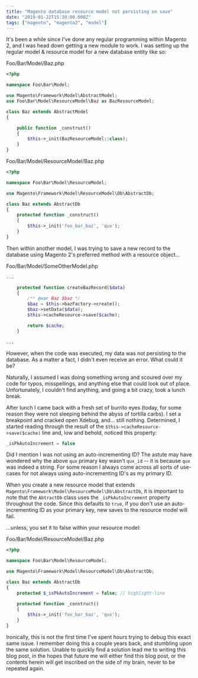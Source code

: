 ```yaml
---
title: "Magento database resource model not persisting on save"
date: "2019-01-22T15:30:00.000Z"
tags: ["magento", "magento2", "model"]
---
```


It's been a while since I've done any regular programming within Magento 2, and I was head down getting a new module to work. I was setting up the regular model & resource model for a new database entity like so:

<div class="gatsby-code-title">Foo/Bar/Model/Baz.php</div>

```php
<?php

namespace Foo\Bar\Model;

use Magento\Framework\Model\AbstractModel;
use Foo\Bar\Model\ResourceModel\Baz as BazResourceModel;

class Baz extends AbstractModel
{

    public function _construct()
    {
        $this->_init(BazResourceModel::class);
    }
}
```

<div class="gatsby-code-title">Foo/Bar/Model/ResourceModel/Baz.php</div>

```php
<?php

namespace Foo\Bar\Model\ResourceModel;

use Magento\Framework\Model\ResourceModel\Db\AbstractDb;

class Baz extends AbstractDb
{
    protected function _construct()
    {
        $this->_init('foo_bar_baz', 'qux');
    }
}
```

Then within another model, I was trying to save a new record to the database using Magento 2's preferred method with a resource object...

<div class="gatsby-code-title">Foo/Bar/Model/SomeOtherModel.php</div>

```php
...

    protected function createBazRecord($data)
    {
        /** @var Baz $baz */
        $baz = $this->bazFactory->create();
        $baz->setData($data);
        $this->cacheResource->save($cache);

        return $cache;
    }

...
```

However, when the code was executed, my data was not persisting to the database. As a matter a fact, I didn't even receive an error. What could it be?

Naturally, I assumed I was doing something wrong and scoured over my code for typos, misspellings, and anything else that could look out of place. Unfortunately, I couldn't find anything, and going a bit crazy, took a lunch break.

After lunch I came back with a fresh set of burrito eyes (today, for some reason they were not sleeping behind the abyss of tortilla carbs). I set a breakpoint and cracked open Xdebug, and... still nothing. Determined, I started reading through the result of the `$this->cacheResource->save($cache)` line and, low and behold, noticed this property:

```php
_isPkAutoIncrement = false
```

Did I mention I was not using an auto-incrementing ID? The astute may have wondered why the above `qux` primary key wasn't `qux_id` -- it is because `qux` was indeed a string. For some reason I always come across all sorts of use-cases for not always using auto-incrementing ID's as my primary ID.

When you create a new resource model that extends `Magento\Framework\Model\ResourceModel\Db\AbstractDb`, it is important to note that the `AbtractDb` class uses the `_isPkAutoIncrement` property throughout the code. Since this defaults to `true`, if you don't use an auto-incrementing ID as your primary key, new saves to the resource model will fail.

...unless, you set it to false within your resource model:


<div class="gatsby-code-title">Foo/Bar/Model/ResourceModel/Baz.php</div>

```php
<?php

namespace Foo\Bar\Model\ResourceModel;

use Magento\Framework\Model\ResourceModel\Db\AbstractDb;

class Baz extends AbstractDb
{
    protected $_isPkAutoIncrement = false; // highlight-line

    protected function _construct()
    {
        $this->_init('foo_bar_baz', 'qux');
    }
}
```

Ironically, this is not the first time I've spent hours trying to debug this exact same issue. I remember doing this a couple years back, and stumbling upon the same solution. Unable to quickly find a solution lead me to writing this blog post, in the hopes that future me will either find this blog post, or the contents herein will get inscribed on the side of my brain, never to be repeated again.
